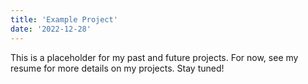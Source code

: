 ```yaml
---
title: 'Example Project'
date: '2022-12-28'
---
```


This is a placeholder for my past and future projects. For now, see my resume for more details on my projects. Stay tuned!